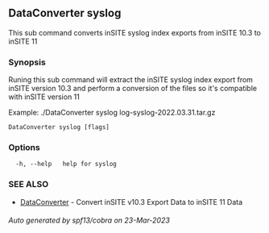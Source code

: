 ## DataConverter syslog

This sub command converts inSITE syslog index exports from inSITE 10.3 to inSITE 11

### Synopsis

Runing this sub command will extract the inSITE syslog index export from inSITE version 10.3 and perform a conversion of the files so it's compatible with inSITE version 11
  
  Example: ./DataConverter syslog log-syslog-2022.03.31.tar.gz
	

```
DataConverter syslog [flags]
```

### Options

```
  -h, --help   help for syslog
```

### SEE ALSO

* [DataConverter](DataConverter.md)	 - Convert inSITE v10.3 Export Data to inSITE 11 Data

###### Auto generated by spf13/cobra on 23-Mar-2023
